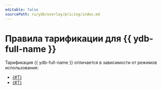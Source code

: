 ```yaml
---
editable: false
sourcePath: ru/ydb/overlay/pricing/index.md
---
```


# Правила тарификации для {{ ydb-full-name }}

Тарификация {{ ydb-full-name }} отличается в зависимости от режимов использования:

* [{#T}](serverless.md)
* [{#T}](dedicated.md)